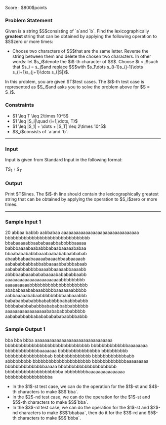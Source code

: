 
<div>

<span>

<span>

<p>
Score : $800$points
</p>

<div>

<section>

### **Problem Statement**

<p>
Given is a string $S$consisting of `a`and `b`. Find the lexicographically 
<strong>
greatest
</strong>
string that can be obtained by applying the following operation to $S$zero or more times:
</p>

<ul>

<li>
Choose two characters of $S$that are the same letter. Reverse the string between them and delete the chosen two characters. In other words: let $s_i$denote the $i$-th character of $S$. Choose $i < j$such that $s_i = s_j$and replace $S$with $s_1\dots s_{i-1}s_{j-1}\dots s_{i+1}s_{j+1}\dots s_{|S|}$.
</li>

</ul>

<p>
In this problem, you are given $T$test cases. The $i$-th test case is represented as $S_i$and asks you to solve the problem above for $S = S_i$.
</p>

</section>

</div>

<div>

<section>

### **Constraints**

<ul>

<li>
$1 \leq T \leq 2\times 10^5$
</li>

<li>
$1 \leq |S_i|\quad (i=1,\dots, T)$
</li>

<li>
$1 \leq |S_1| + \dots + |S_T| \leq 2\times 10^5$
</li>

<li>
$S_i$consists of `a`and `b`.
</li>

</ul>

</section>

</div>

---

<div>

<div>

<section>

### **Input**

<p>
Input is given from Standard Input in the following format:
</p>

<div>

$T$$S_1$$\vdots$$S_T$
</div>

</section>

</div>

<div>

<section>

### **Output**

<p>
Print $T$lines. The $i$-th line should contain the lexicographically greatest string that can be obtained by applying the operation to $S_i$zero or more times.
</p>

</section>

</div>

</div>

---

<div>

<section>

### **Sample Input 1**

<div>

20
abbaa
babbb
aabbabaa
aaaaaaaaaaaaaaaaaaaaaaaaaaaaaaaa
bbbbbbbbbbbbbbbbbbbbbbbbbbbbbbbb
bbabaaaaabbaababaaabbabbbbbaaaaa
babbbaaaabaababbbabaabaaaaababaa
bbaababababbbaaabaabababaabbabab
abaabbabaabaaaaabaaaabbaabaaaaab
aabababbabbabbabbaaaabbabbbabaab
aabababbabbbbaaaabbaaaaabbaaaabb
abbbbaabaaabababaaaababababbaabb
aaaaaaaaaaaaaaaaaaaaaaabbbbbbbbb
aaaaaaaaaabbbbbbbbbbbbbbbbbbbbbb
abababaaababaaabbbbbaaaaaaabbbbb
aabbaaaaababaabbbbbbbbbaabaaabbb
babababbababbbababbbbbababbbabbb
bbbbababbababbbabababbabbabbbbbb
aaaaaaaaaaaaaaaaababababbbabbbbb
aabababbabbabababababababbbbabbb

</div>

</section>

</div>

<div>

<section>

### **Sample Output 1**

<div>

bba
bba
bbba
aaaaaaaaaaaaaaaaaaaaaaaaaaaaaaaa
bbbbbbbbbbbbbbbbbbbbbbbbbbbbbbbb
bbbbbbbbbbbbbbaaaaaaaa
bbbbbbbbbbbbbaaaaaaa
bbbbbbbbbbbbbbbb
bbbbbbbbbb
bbbbbbbbbbbbbbbbab
bbbbbbbbbbbbbb
bbbbbbbbbbbbbabb
abbbbbbbbb
bbbbbbbbbbbbbbbbbbbbbb
bbbbbbbbbbbbbaaaaaaaaa
bbbbbbbbbbbbbbbaaaaa
bbbbbbbbbbbbbbbbbbbbbb
bbbbbbbbbbbbbbbbbbbbba
bbbbbbbbbaaaaaaaaaaaaaaa
bbbbbbbbbbbbbbbbba

</div>

<ul>

<li>
In the $1$-st test case, we can do the operation for the $1$-st and $4$-th characters to make $S$`bba`.
</li>

<li>
In the $2$-nd test case, we can do the operation for the $1$-st and $5$-th characters to make $S$`bba`.
</li>

<li>
In the $3$-rd test case, we can do the operation for the $1$-st and $2$-nd characters to make $S$`bbabaa`, then do it for the $3$-rd and $5$-th characters to make $S$`bbba`.
</li>

</ul>

</section>

</div>

</span>

</span>

</div>
